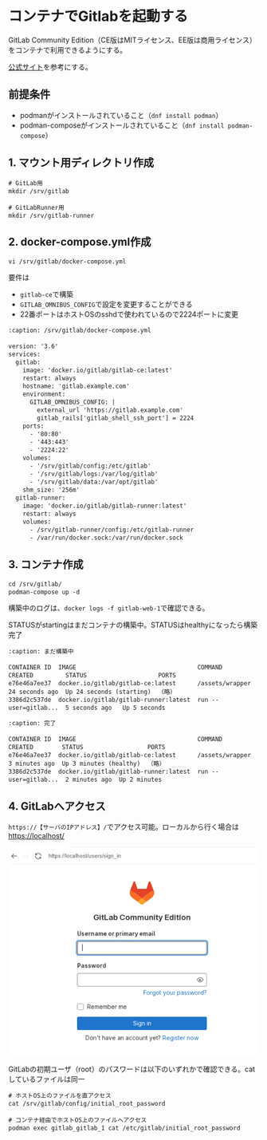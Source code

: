 # コンテナでGitlabを起動する
GitLab Community Edition（CE版はMITライセンス、EE版は商用ライセンス）をコンテナで利用できるようにする。

[公式サイト](https://docs.gitlab.com/ee/install/docker.html)を参考にする。

## 前提条件
- podmanがインストールされていること（`dnf install podman`）
- podman-composeがインストールされていること（`dnf install podman-compose`）

## 1. マウント用ディレクトリ作成
```
# GitLab用
mkdir /srv/gitlab

# GitLabRunner用
mkdir /srv/gitlab-runner
```

## 2. docker-compose.yml作成
```
vi /srv/gitlab/docker-compose.yml
```

要件は
- `gitlab-ce`で構築
- `GITLAB_OMNIBUS_CONFIG`で設定を変更することができる
- 22番ポートはホストOSのsshdで使われているので2224ポートに変更
  
```{code-block}
:caption: /srv/gitlab/docker-compose.yml

version: '3.6'
services:
  gitlab:
    image: 'docker.io/gitlab/gitlab-ce:latest'
    restart: always
    hostname: 'gitlab.example.com'
    environment:
      GITLAB_OMNIBUS_CONFIG: |
        external_url 'https://gitlab.example.com'
        gitlab_rails['gitlab_shell_ssh_port'] = 2224
    ports:
      - '80:80'
      - '443:443'
      - '2224:22'
    volumes:
      - '/srv/gitlab/config:/etc/gitlab'
      - '/srv/gitlab/logs:/var/log/gitlab'
      - '/srv/gitlab/data:/var/opt/gitlab'
    shm_size: '256m'
  gitlab-runner:
    image: 'docker.io/gitlab/gitlab-runner:latest'
    restart: always
    volumes:
      - /srv/gitlab-runner/config:/etc/gitlab-runner
      - /var/run/docker.sock:/var/run/docker.sock
```


## 3. コンテナ作成
```
cd /srv/gitlab/
podman-compose up -d
```

構築中のログは、`docker logs -f gitlab-web-1`で確認できる。

STATUSがstartingはまだコンテナの構築中。STATUSはhealthyになったら構築完了

```{code-block}
:caption: まだ構築中

CONTAINER ID  IMAGE                                  COMMAND               CREATED         STATUS                    PORTS
e76e46a7ee37  docker.io/gitlab/gitlab-ce:latest      /assets/wrapper       24 seconds ago  Up 24 seconds (starting)  （略）
3386d2c537de  docker.io/gitlab/gitlab-runner:latest  run --user=gitlab...  5 seconds ago   Up 5 seconds
```

```{code-block}
:caption: 完了

CONTAINER ID  IMAGE                                  COMMAND               CREATED        STATUS                  PORTS
e76e46a7ee37  docker.io/gitlab/gitlab-ce:latest      /assets/wrapper       3 minutes ago  Up 3 minutes (healthy)  （略）
3386d2c537de  docker.io/gitlab/gitlab-runner:latest  run --user=gitlab...  2 minutes ago  Up 2 minutes
```

## 4. GitLabへアクセス
`https://【サーバのIPアドレス】/`でアクセス可能。ローカルから行く場合は[https://localhost/](https://localhost/)

![Login](./GitLabSetuponDocker/Login.png)


GitLabの初期ユーザ（root）のパスワードは以下のいずれかで確認できる。catしているファイルは同一
```
# ホストOS上のファイルを直アクセス
cat /srv/gitlab/config/initial_root_password

# コンテナ経由でホストOS上のファイルへアクセス
podman exec gitlab_gitlab_1 cat /etc/gitlab/initial_root_password
```




